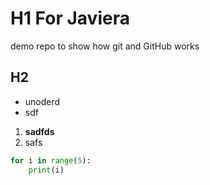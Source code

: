 # H1 For Javiera

demo repo to show how git and GitHub works

## H2

- unoderd
- sdf


1. **sadfds**
2. safs


```python
for i in range(5):
    print(i)
```